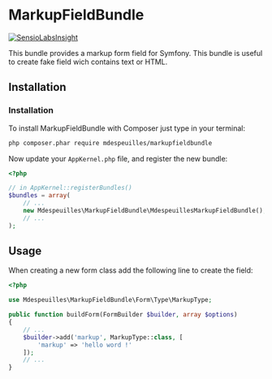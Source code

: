 MarkupFieldBundle
==================

[![SensioLabsInsight](https://insight.sensiolabs.com/projects/f7a88ff5-e1e1-47c9-9c15-571c16115b98/mini.png)](https://insight.sensiolabs.com/projects/f7a88ff5-e1e1-47c9-9c15-571c16115b98)

This bundle provides a markup form field for Symfony.
This bundle is useful to create fake field wich contains text or HTML.

## Installation

### Installation

To install MarkupFieldBundle with Composer just type in your terminal:

```bash
php composer.phar require mdespeuilles/markupfieldbundle
```

Now update your ``AppKernel.php`` file, and
register the new bundle:

```php
<?php

// in AppKernel::registerBundles()
$bundles = array(
    // ...
    new Mdespeuilles\MarkupFieldBundle\MdespeuillesMarkupFieldBundle(),
    // ...
);
```

## Usage

When creating a new form class add the following line to create the field:

``` php
<?php

use Mdespeuilles\MarkupFieldBundle\Form\Type\MarkupType;

public function buildForm(FormBuilder $builder, array $options)
{
    // ...
    $builder->add('markup', MarkupType::class, [
        'markup' => 'hello word !'
    ]);
    // ...
}
```

